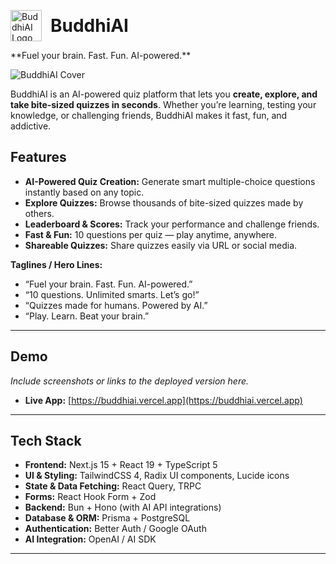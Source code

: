<p align="left">
  <img src="https://bwjcur3siq.ufs.sh/f/j7HvSadRZFfQCcnsEOxNESncf5r1kAu2bvV9G4dqle0hosZN" alt="BuddhiAI Logo" width="50" height="50" style="vertical-align:middle;">
  <span style="font-size:28px; font-weight:bold; vertical-align:middle; margin-left:10px;">BuddhiAI</span>
</p>  
**Fuel your brain. Fast. Fun. AI-powered.**

![BuddhiAI Cover](https://bwjcur3siq.ufs.sh/f/j7HvSadRZFfQxYHWBvoYVLAR8WIPC709sH6laUyFSiuGOfpK)

BuddhiAI is an AI-powered quiz platform that lets you **create, explore, and take bite-sized quizzes in seconds**. Whether you’re learning, testing your knowledge, or challenging friends, BuddhiAI makes it fast, fun, and addictive.

## Features

- **AI-Powered Quiz Creation:** Generate smart multiple-choice questions instantly based on any topic.
- **Explore Quizzes:** Browse thousands of bite-sized quizzes made by others.
- **Leaderboard & Scores:** Track your performance and challenge friends.
- **Fast & Fun:** 10 questions per quiz — play anytime, anywhere.
- **Shareable Quizzes:** Share quizzes easily via URL or social media.

**Taglines / Hero Lines:**

- “Fuel your brain. Fast. Fun. AI-powered.”
- “10 questions. Unlimited smarts. Let’s go!”
- “Quizzes made for humans. Powered by AI.”
- “Play. Learn. Beat your brain.”

---

## Demo

_Include screenshots or links to the deployed version here._

- **Live App:** [https://buddhiai.vercel.app](https://buddhiai.vercel.app)

---

## Tech Stack

- **Frontend:** Next.js 15 + React 19 + TypeScript 5
- **UI & Styling:** TailwindCSS 4, Radix UI components, Lucide icons
- **State & Data Fetching:** React Query, TRPC
- **Forms:** React Hook Form + Zod
- **Backend:** Bun + Hono (with AI API integrations)
- **Database & ORM:** Prisma + PostgreSQL
- **Authentication:** Better Auth / Google OAuth
- **AI Integration:** OpenAI / AI SDK

---
